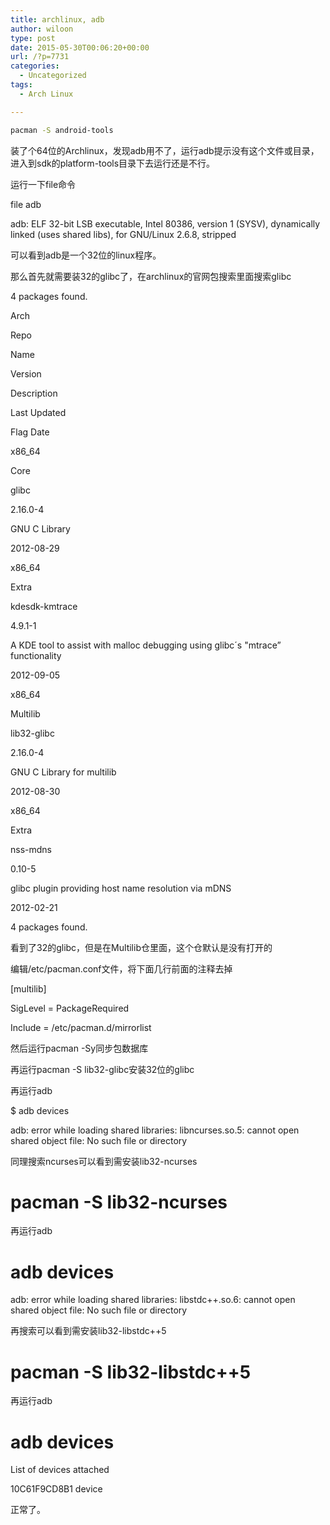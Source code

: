 ```yaml
---
title: archlinux, adb
author: wiloon
type: post
date: 2015-05-30T00:06:20+00:00
url: /?p=7731
categories:
  - Uncategorized
tags:
  - Arch Linux

---
```

```bash
pacman -S android-tools
```

装了个64位的Archlinux，发现adb用不了，运行adb提示没有这个文件或目录，进入到sdk的platform-tools目录下去运行还是不行。

运行一下file命令

file adb
  
adb: ELF 32-bit LSB executable, Intel 80386, version 1 (SYSV), dynamically linked (uses shared libs), for GNU/Linux 2.6.8, stripped

可以看到adb是一个32位的linux程序。
  
那么首先就需要装32的glibc了，在archlinux的官网包搜索里面搜索glibc

4 packages found.
  
Arch
  
Repo
  
Name
  
Version
  
Description
  
Last Updated
  
Flag Date
  
x86_64
  
Core
  
glibc
  
2.16.0-4
  
GNU C Library
  
2012-08-29

x86_64
  
Extra
  
kdesdk-kmtrace
  
4.9.1-1
  
A KDE tool to assist with malloc debugging using glibc´s "mtrace&#8221; functionality
  
2012-09-05

x86_64
  
Multilib
  
lib32-glibc
  
2.16.0-4
  
GNU C Library for multilib
  
2012-08-30

x86_64
  
Extra
  
nss-mdns
  
0.10-5
  
glibc plugin providing host name resolution via mDNS
  
2012-02-21

4 packages found.
  
看到了32的glibc，但是在Multilib仓里面，这个仓默认是没有打开的

编辑/etc/pacman.conf文件，将下面几行前面的注释去掉

[multilib]
  
SigLevel = PackageRequired
  
Include = /etc/pacman.d/mirrorlist
  
然后运行pacman -Sy同步包数据库

再运行pacman -S lib32-glibc安装32位的glibc
  
再运行adb

$ adb devices
  
adb: error while loading shared libraries: libncurses.so.5: cannot open shared object file: No such file or directory
  
同理搜索ncurses可以看到需安装lib32-ncurses

# pacman -S lib32-ncurses

再运行adb

# adb devices

adb: error while loading shared libraries: libstdc++.so.6: cannot open shared object file: No such file or directory
  
再搜索可以看到需安装lib32-libstdc++5

# pacman -S lib32-libstdc++5

再运行adb

# adb devices

List of devices attached
  
10C61F9CD8B1 device

正常了。
